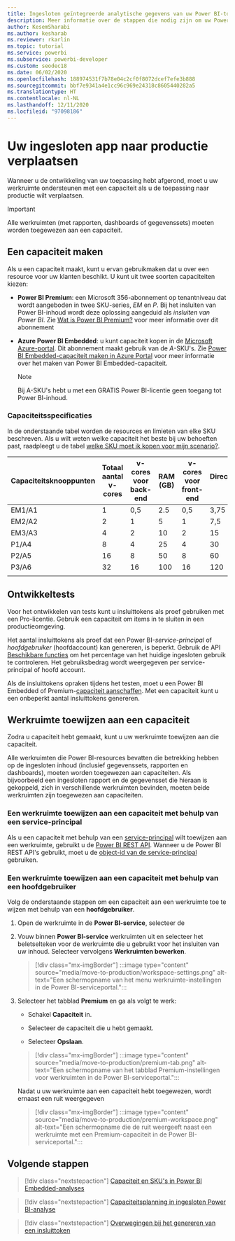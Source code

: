 ```yaml
---
title: Ingesloten geïntegreerde analytische gegevens van uw Power BI-toepassing verplaatsen naar productie
description: Meer informatie over de stappen die nodig zijn om uw Power BI-toepassing naar productie te verplaatsen.
author: KesemSharabi
ms.author: kesharab
ms.reviewer: rkarlin
ms.topic: tutorial
ms.service: powerbi
ms.subservice: powerbi-developer
ms.custom: seodec18
ms.date: 06/02/2020
ms.openlocfilehash: 188974531f7b78e04c2cf0f8072dcef7efe3b888
ms.sourcegitcommit: bbf7e9341a4e1cc96c969e24318c8605440282a5
ms.translationtype: HT
ms.contentlocale: nl-NL
ms.lasthandoff: 12/11/2020
ms.locfileid: "97098186"
---
```

# <a name="move-your-embedded-app-to-production"></a>Uw ingesloten app naar productie verplaatsen

Wanneer u de ontwikkeling van uw toepassing hebt afgerond, moet u uw werkruimte ondersteunen met een capaciteit als u de toepassing naar productie wilt verplaatsen.

> [!Important]
> Alle werkruimten (met rapporten, dashboards of gegevenssets) moeten worden toegewezen aan een capaciteit.

## <a name="create-a-capacity"></a>Een capaciteit maken

Als u een capaciteit maakt, kunt u ervan gebruikmaken dat u over een resource voor uw klanten beschikt. U kunt uit twee soorten capaciteiten kiezen:

* **Power BI Premium**: een Microsoft 356-abonnement op tenantniveau dat wordt aangeboden in twee SKU-series, *EM* en *P*. Bij het insluiten van Power BI-inhoud wordt deze oplossing aangeduid als *insluiten van Power BI*. Zie [Wat is Power BI Premium?](../../admin/service-premium-what-is.md) voor meer informatie over dit abonnement

* **Azure Power BI Embedded**: u kunt capaciteit kopen in de [Microsoft Azure-portal](https://portal.azure.com). Dit abonnement maakt gebruik van de *A*-SKU's. Zie [Power BI Embedded-capaciteit maken in Azure Portal](azure-pbie-create-capacity.md) voor meer informatie over het maken van Power BI Embedded-capaciteit.

    > [!NOTE]
    > Bij A-SKU's hebt u met een GRATIS Power BI-licentie geen toegang tot Power BI-inhoud.

### <a name="capacity-specifications"></a>Capaciteitsspecificaties

In de onderstaande tabel worden de resources en limieten van elke SKU beschreven. Als u wilt weten welke capaciteit het beste bij uw behoeften past, raadpleegt u de tabel [welke SKU moet ik kopen voor mijn scenario?](./embedded-faq.md#which-solution-should-i-choose).

| Capaciteitsknooppunten | Totaal aantal v-cores | v-cores voor back-end | RAM (GB) | v-cores voor front-end | DirectQuery/liveverbinding (per sec) | Model voor parallelle vernieuwing |
| --- | --- | --- | --- | --- | --- | --- |
| EM1/A1 | 1 | 0,5 | 2.5 | 0,5 | 3,75 | 1 |
| EM2/A2 | 2 | 1 | 5 | 1 | 7,5 | 2 |
| EM3/A3 | 4 | 2 | 10 | 2 | 15 | 3 |
| P1/A4 | 8 | 4 | 25 | 4 | 30 | 6 |
| P2/A5 | 16 | 8 | 50 | 8 | 60 | 12 |
| P3/A6 | 32 | 16 | 100 | 16 | 120 | 24 |
| | | | | | | |

## <a name="development-testing"></a>Ontwikkeltests

Voor het ontwikkelen van tests kunt u insluittokens als proef gebruiken met een Pro-licentie. Gebruik een capaciteit om items in te sluiten in een productieomgeving.

Het aantal insluittokens als proef dat een Power BI-*service-principal* of *hoofdgebruiker* (hoofdaccount) kan genereren, is beperkt. Gebruik de API [Beschikbare functies](/rest/api/power-bi/availablefeatures/getavailablefeatures) om het percentage van het huidige ingesloten gebruik te controleren. Het gebruiksbedrag wordt weergegeven per service-principal of hoofd account.

Als de insluittokens opraken tijdens het testen, moet u een Power BI Embedded of Premium-[capaciteit aanschaffen](embedded-capacity.md). Met een capaciteit kunt u een onbeperkt aantal insluittokens genereren.

## <a name="assign-a-workspace-to-a-capacity"></a>Werkruimte toewijzen aan een capaciteit

Zodra u capaciteit hebt gemaakt, kunt u uw werkruimte toewijzen aan die capaciteit.

Alle werkruimten die Power BI-resources bevatten die betrekking hebben op de ingesloten inhoud (inclusief gegevenssets, rapporten en dashboards), moeten worden toegewezen aan capaciteiten. Als bijvoorbeeld een ingesloten rapport en de gegevensset die hieraan is gekoppeld, zich in verschillende werkruimten bevinden, moeten beide werkruimten zijn toegewezen aan capaciteiten.

### <a name="assign-a-workspace-to-a-capacity-using-a-service-principal"></a>Een werkruimte toewijzen aan een capaciteit met behulp van een service-principal

Als u een capaciteit met behulp van een [service-principal](embed-service-principal.md) wilt toewijzen aan een werkruimte, gebruikt u de [Power BI REST API](/rest/api/power-bi/capacities/groups_assigntocapacity). Wanneer u de Power BI REST API's gebruikt, moet u de [object-id van de service-principal](embed-service-principal.md) gebruiken.

### <a name="assign-a-workspace-to-a-capacity-using-a-master-user"></a>Een werkruimte toewijzen aan een capaciteit met behulp van een hoofdgebruiker

Volg de onderstaande stappen om een capaciteit aan een werkruimte toe te wijzen met behulp van een **hoofdgebruiker**.

1. Open de werkruimte in de **Power BI-service**, selecteer de 

1. Vouw binnen **Power BI-service** werkruimten uit en selecteer het beletselteken voor de werkruimte die u gebruikt voor het insluiten van uw inhoud. Selecteer vervolgens **Werkruimten bewerken**.

    >[!div class="mx-imgBorder"]
    >:::image type="content" source="media/move-to-production/workspace-settings.png" alt-text="Een schermopname van het menu werkruimte-instellingen in de Power BI-serviceportal.":::

2. Selecteer het tabblad **Premium** en ga als volgt te werk:

    * Schakel **Capaciteit** in.

    * Selecteer de capaciteit die u hebt gemaakt.

    * Selecteer **Opslaan**.

    >[!div class="mx-imgBorder"]
    >:::image type="content" source="media/move-to-production/premium-tab.png" alt-text="Een schermopname van het tabblad Premium-instellingen voor werkruimten in de Power BI-serviceportal.":::

    Nadat u uw werkruimte aan een capaciteit hebt toegewezen, wordt ernaast een ruit weergegeven 

    >[!div class="mx-imgBorder"]
    >:::image type="content" source="media/move-to-production/premium-workspace.png" alt-text="Een schermopname die de ruit weergeeft naast een werkruimte met een Premium-capaciteit in de Power BI-serviceportal.":::

## <a name="next-steps"></a>Volgende stappen

>[!div class="nextstepaction"]
>[Capaciteit en SKU's in Power BI Embedded-analyses](embedded-capacity.md)

>[!div class="nextstepaction"]
>[Capaciteitsplanning in ingesloten Power BI-analyse](embedded-capacity-planning.md)

>[!div class="nextstepaction"]
>[Overwegingen bij het genereren van een insluittoken](generate-embed-token.md)